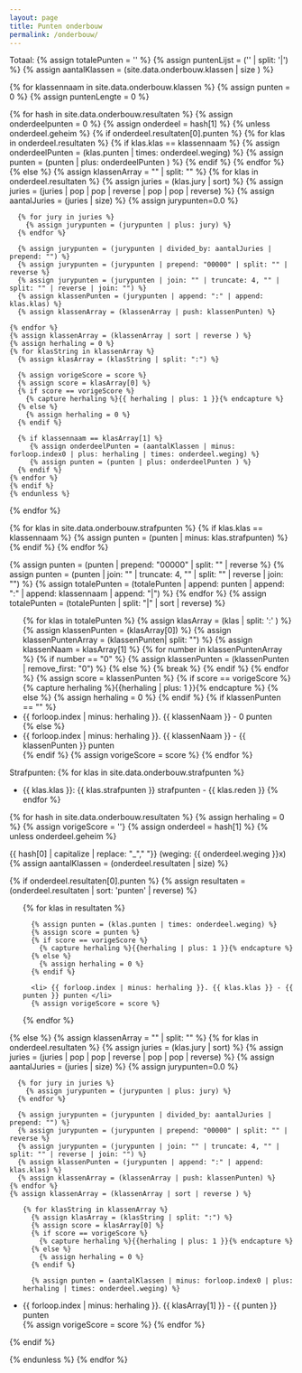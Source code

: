 ```yaml
---
layout: page
title: Punten onderbouw
permalink: /onderbouw/
---
```

Totaal:
{% assign totalePunten = '' %}
{% assign puntenLijst = ('' | split: '|') %}
{% assign aantalKlassen = (site.data.onderbouw.klassen | size ) %}

{% for klassennaam in site.data.onderbouw.klassen %}
  {% assign punten = 0 %}
  {% assign puntenLengte = 0 %}

  {% for hash in site.data.onderbouw.resultaten %}
  {% assign onderdeelpunten = 0 %}
  {% assign onderdeel = hash[1] %}
  {% unless onderdeel.geheim %}
  {% if onderdeel.resultaten[0].punten %}
    {% for klas in onderdeel.resultaten %}
	  {% if klas.klas == klassennaam %}
        {% assign onderdeelPunten = (klas.punten | times: onderdeel.weging) %}
        {% assign punten = (punten | plus: onderdeelPunten ) %}
      {% endif %}
    {% endfor %}
  {% else %}
    {% assign klassenArray = "" | split: "" %}
    {% for klas in onderdeel.resultaten %}
      {% assign juries = (klas.jury | sort) %}
      {% assign juries = (juries | pop | pop | reverse | pop | pop | reverse) %}
      {% assign aantalJuries = (juries | size) %}
      {% assign jurypunten=0.0 %}

      {% for jury in juries %}
        {% assign jurypunten = (jurypunten | plus: jury) %}
      {% endfor %}

      {% assign jurypunten = (jurypunten | divided_by: aantalJuries | prepend: "") %}
      {% assign jurypunten = (jurypunten | prepend: "00000" | split: "" | reverse %}
      {% assign jurypunten = (jurypunten | join: "" | truncate: 4, "" | split: "" | reverse | join: "") %}
      {% assign klassenPunten = (jurypunten | append: ":" | append: klas.klas) %}
      {% assign klassenArray = (klassenArray | push: klassenPunten) %}

    {% endfor %}
    {% assign klassenArray = (klassenArray | sort | reverse ) %}
    {% assign herhaling = 0 %}
    {% for klasString in klassenArray %}
      {% assign klasArray = (klasString | split: ":") %}

      {% assign vorigeScore = score %}
      {% assign score = klasArray[0] %}
      {% if score == vorigeScore %}
        {% capture herhaling %}{{ herhaling | plus: 1 }}{% endcapture %}
      {% else %}
        {% assign herhaling = 0 %}
      {% endif %}

      {% if klassennaam == klasArray[1] %}
         {% assign onderdeelPunten = (aantalKlassen | minus: forloop.index0 | plus: herhaling | times: onderdeel.weging) %}
         {% assign punten = (punten | plus: onderdeelPunten ) %}
      {% endif %}
    {% endfor %}
    {% endif %}
	{% endunless %}
  {% endfor %}

  {% for klas in site.data.onderbouw.strafpunten %}
      {% if klas.klas == klassennaam %}
        {% assign punten = (punten | minus: klas.strafpunten) %}
      {% endif %}
  {% endfor %}

  {% assign punten = (punten | prepend: "00000" | split: "" | reverse %}
  {% assign punten = (punten | join: "" | truncate: 4, "" | split: "" | reverse | join: "") %}
  {% assign totalePunten = (totalePunten | append: punten | append: ":" | append: klassennaam | append: "|") %}
{% endfor %}
{% assign totalePunten = (totalePunten | split: "|" | sort | reverse) %}

<ul>
{% for klas in totalePunten %}
  {% assign klasArray = (klas | split: ':' ) %}
  {% assign klassenPunten = (klasArray[0]) %}
  {% assign klassenPuntenArray = (klassenPunten| split: "") %}
  {% assign klassenNaam = klasArray[1] %}
  {% for number in klassenPuntenArray %}
    {% if number == "0" %}
	   {% assign klassenPunten = (klassenPunten | remove_first: "0") %}
	{% else %}
	   {% break %}
	{% endif %}
  {% endfor %}
  {% assign score = klassenPunten %}
  {% if score == vorigeScore %}
    {% capture herhaling %}{{herhaling | plus: 1 }}{% endcapture %}
  {% else %}
    {% assign herhaling = 0 %}
  {% endif %}
  {% if klassenPunten == "" %}
  <li> {{ forloop.index | minus: herhaling }}. {{ klassenNaam }} - 0 punten </li>
  {% else %}
  <li> {{ forloop.index | minus: herhaling }}. {{ klassenNaam }} - {{ klassenPunten }} punten </li>
  {% endif %}
  {% assign vorigeScore = score %}
{% endfor %}
</ul>

Strafpunten:
{% for klas in site.data.onderbouw.strafpunten %}
  * {{ klas.klas }}: {{ klas.strafpunten }} strafpunten - {{ klas.reden }}
{% endfor %}

{% for hash in site.data.onderbouw.resultaten %}
  {% assign herhaling = 0 %}
  {% assign vorigeScore = ''}
  {% assign onderdeel = hash[1] %}
  {% unless onderdeel.geheim %}

  {{ hash[0] | capitalize | replace: "_"," "}} (weging: {{ onderdeel.weging }}x)
  {% assign aantalKlassen = (onderdeel.resultaten | size) %}

  {% if onderdeel.resultaten[0].punten %}
  {% assign resultaten = (onderdeel.resultaten | sort: 'punten' | reverse) %}

  <ul>
  {% for klas in resultaten %}

      {% assign punten = (klas.punten | times: onderdeel.weging) %}
      {% assign score = punten %}
      {% if score == vorigeScore %}
        {% capture herhaling %}{{herhaling | plus: 1 }}{% endcapture %}
      {% else %}
        {% assign herhaling = 0 %}
      {% endif %}

      <li> {{ forloop.index | minus: herhaling }}. {{ klas.klas }} - {{ punten }} punten </li>
      {% assign vorigeScore = score %}
  {% endfor %}
  </ul>

  {% else %}
    {% assign klassenArray = "" | split: "" %}
    {% for klas in onderdeel.resultaten %}
      {% assign juries = (klas.jury | sort) %}
      {% assign juries = (juries | pop | pop | reverse | pop | pop | reverse) %}
      {% assign aantalJuries = (juries | size) %}
      {% assign jurypunten=0.0 %}

      {% for jury in juries %}
        {% assign jurypunten = (jurypunten | plus: jury) %}
      {% endfor %}

      {% assign jurypunten = (jurypunten | divided_by: aantalJuries | prepend: "") %}
      {% assign jurypunten = (jurypunten | prepend: "00000" | split: "" | reverse %}
      {% assign jurypunten = (jurypunten | join: "" | truncate: 4, "" | split: "" | reverse | join: "") %}
      {% assign klassenPunten = (jurypunten | append: ":" | append: klas.klas) %}
      {% assign klassenArray = (klassenArray | push: klassenPunten) %}
    {% endfor %}
    {% assign klassenArray = (klassenArray | sort | reverse ) %}
<ul>

    {% for klasString in klassenArray %}
      {% assign klasArray = (klasString | split: ":") %}
      {% assign score = klasArray[0] %}
      {% if score == vorigeScore %}
        {% capture herhaling %}{{herhaling | plus: 1 }}{% endcapture %}
      {% else %}
        {% assign herhaling = 0 %}
      {% endif %}

      {% assign punten = (aantalKlassen | minus: forloop.index0 | plus: herhaling | times: onderdeel.weging) %}
<li>{{ forloop.index | minus: herhaling }}. {{ klasArray[1] }} - {{ punten }} punten </li>
      {% assign vorigeScore = score %}
    {% endfor %}
</ul>

  {% endif %}

  {% endunless %}
{% endfor %}
